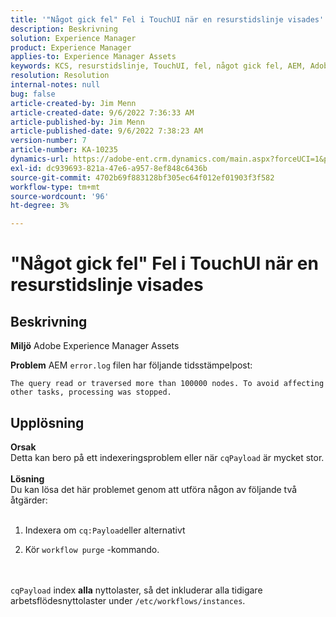 ```yaml
---
title: '"Något gick fel" Fel i TouchUI när en resurstidslinje visades'
description: Beskrivning
solution: Experience Manager
product: Experience Manager
applies-to: Experience Manager Assets
keywords: KCS, resurstidslinje, TouchUI, fel, något gick fel, AEM, Adobe Experience Manager, 6.3
resolution: Resolution
internal-notes: null
bug: false
article-created-by: Jim Menn
article-created-date: 9/6/2022 7:36:33 AM
article-published-by: Jim Menn
article-published-date: 9/6/2022 7:38:23 AM
version-number: 7
article-number: KA-10235
dynamics-url: https://adobe-ent.crm.dynamics.com/main.aspx?forceUCI=1&pagetype=entityrecord&etn=knowledgearticle&id=8dbc5d9e-b62d-ed11-9db1-0022480866ad
exl-id: dc939693-821a-47e6-a957-8ef848c6436b
source-git-commit: 4702b69f883128bf305ec64f012ef01903f3f582
workflow-type: tm+mt
source-wordcount: '96'
ht-degree: 3%

---
```


# &quot;Något gick fel&quot; Fel i TouchUI när en resurstidslinje visades

## Beskrivning


<b>Miljö</b>
Adobe Experience Manager Assets

<b>Problem</b>
AEM `error.log` filen har följande tidsstämpelpost:


```
The query read or traversed more than 100000 nodes. To avoid affecting other tasks, processing was stopped.
```



## Upplösning

<b>Orsak</b><br>Detta kan bero på ett indexeringsproblem eller när `cqPayload` är mycket stor. <br> <br><b>Lösning</b><br>Du kan lösa det här problemet genom att utföra någon av följande två åtgärder: <br> <br>
1. Indexera om `cq:Payload`eller alternativt


2. Kör `workflow purge` -kommando.

<br> <br>`cqPayload` index <b>alla</b> nyttolaster, så det inkluderar alla tidigare arbetsflödesnyttolaster under `/etc/workflows/instances`.
